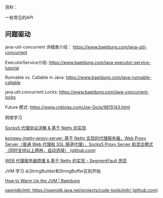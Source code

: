 资料：

一些常见的API

## 问题驱动

java-util-concurrent 详细类介绍： https://www.baeldung.com/java-util-concurrent

ExecutorService介绍: https://www.baeldung.com/java-executor-service-tutorial

Runnable vs. Callable in Java: https://www.baeldung.com/java-runnable-callable

java.util.concurrent.Locks: https://www.baeldung.com/java-concurrent-locks

Future 模式: https://www.cnblogs.com/Joe-Go/p/9815143.html

网络学习

[Socks5 代理协议详解 & 基于 Netty 的实现](https://segmentfault.com/a/1190000038498680)

[kongwu-/netty-proxy-server: 基于 Netty 实现的代理服务器，Web Proxy Server（普通 Web 代理和 SSL 隧道代理），Socks5 Proxy Server 和混合模式（同时支持以上两种，自动选择） (github.com)](https://github.com/kongwu-/netty-proxy-server)

[WEB 代理服务器原理 & 基于 Netty 的实现 - SegmentFault 思否](https://segmentfault.com/a/1190000038447906)

JVM 学习 从StringBuilder和StringBuffer区别开始

[How to Warm Up the JVM | Baeldung](https://www.baeldung.com/java-jvm-warmup)

[openjdk/jmh: https://openjdk.java.net/projects/code-tools/jmh/ (github.com)](https://github.com/openjdk/jmh)